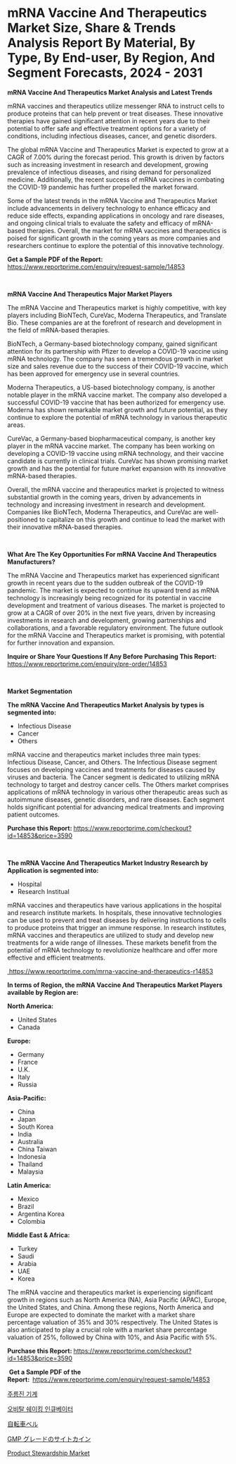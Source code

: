<p><h1>mRNA Vaccine And Therapeutics Market Size, Share & Trends Analysis Report By Material, By Type, By End-user, By Region, And Segment Forecasts, 2024 - 2031</h1></p><p><strong>mRNA Vaccine And Therapeutics Market Analysis and Latest Trends</strong></p>
<p><p>mRNA vaccines and therapeutics utilize messenger RNA to instruct cells to produce proteins that can help prevent or treat diseases. These innovative therapies have gained significant attention in recent years due to their potential to offer safe and effective treatment options for a variety of conditions, including infectious diseases, cancer, and genetic disorders.</p><p>The global mRNA Vaccine and Therapeutics Market is expected to grow at a CAGR of 7.00% during the forecast period. This growth is driven by factors such as increasing investment in research and development, growing prevalence of infectious diseases, and rising demand for personalized medicine. Additionally, the recent success of mRNA vaccines in combating the COVID-19 pandemic has further propelled the market forward.</p><p>Some of the latest trends in the mRNA Vaccine and Therapeutics Market include advancements in delivery technology to enhance efficacy and reduce side effects, expanding applications in oncology and rare diseases, and ongoing clinical trials to evaluate the safety and efficacy of mRNA-based therapies. Overall, the market for mRNA vaccines and therapeutics is poised for significant growth in the coming years as more companies and researchers continue to explore the potential of this innovative technology.</p></p>
<p><strong>Get a Sample PDF of the Report:&nbsp;</strong> <a href="https://www.reportprime.com/enquiry/request-sample/14853">https://www.reportprime.com/enquiry/request-sample/14853</a></p>
<p>&nbsp;</p>
<p><strong>mRNA Vaccine And Therapeutics Major Market Players</strong></p>
<p><p>The mRNA Vaccine and Therapeutics market is highly competitive, with key players including BioNTech, CureVac, Moderna Therapeutics, and Translate Bio. These companies are at the forefront of research and development in the field of mRNA-based therapies.</p><p>BioNTech, a Germany-based biotechnology company, gained significant attention for its partnership with Pfizer to develop a COVID-19 vaccine using mRNA technology. The company has seen a tremendous growth in market size and sales revenue due to the success of their COVID-19 vaccine, which has been approved for emergency use in several countries.</p><p>Moderna Therapeutics, a US-based biotechnology company, is another notable player in the mRNA vaccine market. The company also developed a successful COVID-19 vaccine that has been authorized for emergency use. Moderna has shown remarkable market growth and future potential, as they continue to explore the potential of mRNA technology in various therapeutic areas.</p><p>CureVac, a Germany-based biopharmaceutical company, is another key player in the mRNA vaccine market. The company has been working on developing a COVID-19 vaccine using mRNA technology, and their vaccine candidate is currently in clinical trials. CureVac has shown promising market growth and has the potential for future market expansion with its innovative mRNA-based therapies.</p><p>Overall, the mRNA vaccine and therapeutics market is projected to witness substantial growth in the coming years, driven by advancements in technology and increasing investment in research and development. Companies like BioNTech, Moderna Therapeutics, and CureVac are well-positioned to capitalize on this growth and continue to lead the market with their innovative mRNA-based therapies.</p></p>
<p>&nbsp;</p>
<p><strong>What Are The Key Opportunities For mRNA Vaccine And Therapeutics Manufacturers?</strong></p>
<p><p>The mRNA Vaccine and Therapeutics market has experienced significant growth in recent years due to the sudden outbreak of the COVID-19 pandemic. The market is expected to continue its upward trend as mRNA technology is increasingly being recognized for its potential in vaccine development and treatment of various diseases. The market is projected to grow at a CAGR of over 20% in the next five years, driven by increasing investments in research and development, growing partnerships and collaborations, and a favorable regulatory environment. The future outlook for the mRNA Vaccine and Therapeutics market is promising, with potential for further innovation and expansion.</p></p>
<p><strong>Inquire or Share Your Questions If Any Before Purchasing This Report:</strong> <a href="https://www.reportprime.com/enquiry/pre-order/14853">https://www.reportprime.com/enquiry/pre-order/14853</a></p>
<p>&nbsp;</p>
<p><strong>Market Segmentation</strong></p>
<p><strong>The mRNA Vaccine And Therapeutics Market Analysis by types is segmented into:</strong></p>
<p><ul><li>Infectious Disease</li><li>Cancer</li><li>Others</li></ul></p>
<p><p>mRNA vaccine and therapeutics market includes three main types: Infectious Disease, Cancer, and Others. The Infectious Disease segment focuses on developing vaccines and treatments for diseases caused by viruses and bacteria. The Cancer segment is dedicated to utilizing mRNA technology to target and destroy cancer cells. The Others market comprises applications of mRNA technology in various other therapeutic areas such as autoimmune diseases, genetic disorders, and rare diseases. Each segment holds significant potential for advancing medical treatments and improving patient outcomes.</p></p>
<p><strong>Purchase this Report:&nbsp;</strong><a href="https://www.reportprime.com/checkout?id=14853&price=3590">https://www.reportprime.com/checkout?id=14853&price=3590</a></p>
<p>&nbsp;</p>
<p><strong>The mRNA Vaccine And Therapeutics Market Industry Research by Application is segmented into:</strong></p>
<p><ul><li>Hospital</li><li>Research Institual</li></ul></p>
<p><p>mRNA vaccines and therapeutics have various applications in the hospital and research institute markets. In hospitals, these innovative technologies can be used to prevent and treat diseases by delivering instructions to cells to produce proteins that trigger an immune response. In research institutes, mRNA vaccines and therapeutics are utilized to study and develop new treatments for a wide range of illnesses. These markets benefit from the potential of mRNA technology to revolutionize healthcare and offer more effective and efficient treatments.</p></p>
<p><a href="https://www.reportprime.com/mrna-vaccine-and-therapeutics-r14853">&nbsp;https://www.reportprime.com/mrna-vaccine-and-therapeutics-r14853</a></p>
<p><strong>In terms of Region, the mRNA Vaccine And Therapeutics Market Players available by Region are:</strong></p>
<p>
    <p> <strong> North America: </strong>
        <ul>
            <li>United States</li>
            <li>Canada</li>
        </ul>
        </p> 
    <p> <strong> Europe: </strong>
        <ul>
            <li>Germany</li>
            <li>France</li>
            <li>U.K.</li>
            <li>Italy</li>
            <li>Russia</li>
        </ul>
        </p> 
    <p> <strong> Asia-Pacific: </strong>
        <ul>
            <li>China</li>
            <li>Japan</li>
            <li>South Korea</li>
            <li>India</li>
            <li>Australia</li>
            <li>China Taiwan</li>
            <li>Indonesia</li>
            <li>Thailand</li>
            <li>Malaysia</li>
        </ul>
        </p> 
    <p> <strong> Latin America: </strong>
        <ul>
            <li>Mexico</li>
            <li>Brazil</li>
            <li>Argentina Korea</li>
            <li>Colombia</li>
        </ul>
        </p> 
    <p> <strong> Middle East & Africa: </strong>
        <ul>
            <li>Turkey</li>
            <li>Saudi</li>
            <li>Arabia</li>
            <li>UAE</li>
            <li>Korea</li>
        </ul>
    </p>
    </p>
<p><p>The mRNA vaccine and therapeutics market is experiencing significant growth in regions such as North America (NA), Asia Pacific (APAC), Europe, the United States, and China. Among these regions, North America and Europe are expected to dominate the market with a market share percentage valuation of 35% and 30% respectively. The United States is also anticipated to play a crucial role with a market share percentage valuation of 25%, followed by China with 10%, and Asia Pacific with 5%.</p></p>
<p><strong>Purchase this Report: </strong><a href="https://www.reportprime.com/checkout?id=14853&price=3590">https://www.reportprime.com/checkout?id=14853&price=3590</a></p>
<p>&nbsp;<strong>Get a Sample PDF of the Report:&nbsp;&nbsp;</strong><a href="https://www.reportprime.com/enquiry/request-sample/14853">https://www.reportprime.com/enquiry/request-sample/14853</a></p>
<p><strong></strong></p>
<p><p><a href="https://medium.com/@sophieinleeds/%ED%8C%8C%EC%A1%B8%ED%95%9C-%EA%B8%B0%EA%B3%84-%EC%8B%9C%EC%9E%A5%EC%9D%80-%EC%8B%9C%EC%9E%A5-%EC%A0%90%EC%9C%A0%EC%9C%A8-%EC%8B%9C%EC%9E%A5-%EB%8F%99%ED%96%A5-%EB%B0%8F-%EC%8B%9C%EC%9E%A5-%EC%84%B1%EC%9E%A5%EC%97%90-%EB%8C%80%ED%95%9C-%EC%A0%95%EB%B3%B4%EB%A5%BC-%EC%A0%9C%EA%B3%B5%ED%95%A9%EB%8B%88%EB%8B%A4-bc382d8faa42">주름진 기계</a></p><p><a href="https://github.com/Penelolack456456/Market-Research-Report-List-1/blob/main/841900575676.md">오비탈 쉐이킹 인큐베이터</a></p><p><a href="https://medium.com/@elishelacruz56456/%E8%87%AA%E8%BB%A2%E8%BB%8A%E3%81%AE%E3%83%99%E3%83%AB%E5%B8%82%E5%A0%B4-2031%E5%B9%B4%E3%81%BE%E3%81%A7%E3%81%AE%E6%88%90%E5%8A%9F%E3%81%99%E3%82%8B%E3%83%93%E3%82%B8%E3%83%8D%E3%82%B9%E6%88%A6%E7%95%A5%E3%81%AE%E9%8D%B5-e995f9dc7bab">自転車ベル</a></p><p><a href="https://github.com/andrade7361/Market-Research-Report-List-1/blob/main/902032381182.md">GMP グレードのサイトカイン</a></p><p><a href="https://github.com/Sinjinluong3e0awx2m195k76/Market-Research-Report-List-2/blob/main/product-stewardship-market.md">Product Stewardship Market</a></p></p>